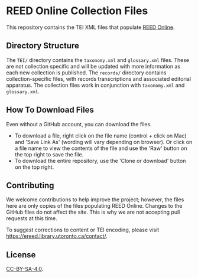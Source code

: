 # REED Online Collection Files

This repository contains the TEI XML files that populate [REED Online](https://ereed.library.utoronto.ca/).

## Directory Structure

The `TEI/` directory contains the `taxonomy.xml` and `glossary.xml` files. These are not collection specific and will be updated with more information as each new collection is published. The `records/` directory contains collection-specific files, with records transcriptions and associated editorial apparatus. The collection files work in conjunction with `taxonomy.xml` and `glossary.xml`.

## How To Download Files 

Even without a GitHub account, you can download the files.
- To download a file, right click on the file name (control + click on Mac) and 'Save Link As' (wording will vary depending on browser). Or click on a file name to view the contents of the file and use the 'Raw' button on the top right to save the file.
- To download the entire repository, use the 'Clone or download' button on the top right.

## Contributing

We welcome contributions to help improve the project; however, the files here are only copies of the files populating REED Online. Changes to the GitHub files do not affect the site. This is why we are not accepting pull requests at this time.

To suggest corrections to content or TEI encoding, please visit https://ereed.library.utoronto.ca/contact/.

## License

[CC-BY-SA-4.0](./LICENSE).
